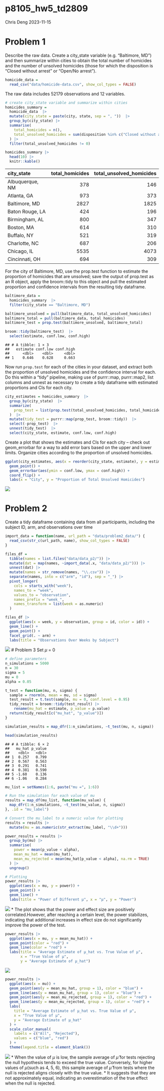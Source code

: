 p8105_hw5_td2809
================
Chris Deng
2023-11-15

# Problem 1

Describe the raw data. Create a city_state variable (e.g. “Baltimore,
MD”) and then summarize within cities to obtain the total number of
homicides and the number of unsolved homicides (those for which the
disposition is “Closed without arrest” or “Open/No arrest”).

``` r
homicide_data =
  read_csv("data/homicide-data.csv", show_col_types = FALSE)
```

The raw data includes 52179 observations and 12 variables.

``` r
# create city_state variable and summarize within cities
homicides_summary = 
  homicide_data  |> 
  mutate(city_state = paste(city, state, sep = ", "))  |> 
  group_by(city_state) |> 
  summarise(
    total_homicides = n(),
    total_unsolved_homicides = sum(disposition %in% c("Closed without arrest", "Open/No arrest"))
  ) |> 
  filter(total_unsolved_homicides != 0)

homicides_summary |> 
  head(10) |> 
  knitr::kable()
```

| city_state      | total_homicides | total_unsolved_homicides |
|:----------------|----------------:|-------------------------:|
| Albuquerque, NM |             378 |                      146 |
| Atlanta, GA     |             973 |                      373 |
| Baltimore, MD   |            2827 |                     1825 |
| Baton Rouge, LA |             424 |                      196 |
| Birmingham, AL  |             800 |                      347 |
| Boston, MA      |             614 |                      310 |
| Buffalo, NY     |             521 |                      319 |
| Charlotte, NC   |             687 |                      206 |
| Chicago, IL     |            5535 |                     4073 |
| Cincinnati, OH  |             694 |                      309 |

For the city of Baltimore, MD, use the prop.test function to estimate
the proportion of homicides that are unsolved; save the output of
prop.test as an R object, apply the broom::tidy to this object and pull
the estimated proportion and confidence intervals from the resulting
tidy dataframe.

``` r
baltimore_data =
  homicides_summary  |> 
  filter(city_state == "Baltimore, MD") 

baltimore_unsolved = pull(baltimore_data, total_unsolved_homicides)
baltimore_total = pull(baltimore_data, total_homicides)
baltimore_test = prop.test(baltimore_unsolved, baltimore_total)

broom::tidy(baltimore_test)  |> 
  select(estimate, conf.low, conf.high)
```

    ## # A tibble: 1 × 3
    ##   estimate conf.low conf.high
    ##      <dbl>    <dbl>     <dbl>
    ## 1    0.646    0.628     0.663

Now run `prop.test` for each of the cities in your dataset, and extract
both the proportion of unsolved homicides and the confidence interval
for each. Do this within a “tidy” pipeline, making use of purrr::map,
purrr::map2, list columns and unnest as necessary to create a tidy
dataframe with estimated proportions and CIs for each city.

``` r
city_estimates = homicides_summary  |> 
  group_by(city_state)  |> 
  summarize(
    prop_test = list(prop.test(total_unsolved_homicides, total_homicides))
  )  |>  
  mutate(tidy_test = purrr::map(prop_test, broom::tidy))  |> 
  select(-prop_test)  |> 
  unnest(tidy_test)  |> 
  select(city_state, estimate, conf.low, conf.high) 
```

Create a plot that shows the estimates and CIs for each city – check out
geom_errorbar for a way to add error bars based on the upper and lower
limits. Organize cities according to the proportion of unsolved
homicides.

``` r
ggplot(city_estimates, aes(x = reorder(city_state, estimate), y = estimate)) +
  geom_point() +
  geom_errorbar(aes(ymin = conf.low, ymax = conf.high)) +
  coord_flip() +
  labs(x = "City", y = "Proportion of Total Unsolved Homicides")
```

![](p8105_hw5_td2809_files/figure-gfm/unnamed-chunk-5-1.png)<!-- -->

# Problem 2

Create a tidy dataframe containing data from all participants, including
the subject ID, arm, and observations over time

``` r
import_data = function(name, url_path = "data/problem2_data/") {
  read_csv(str_c(url_path, name), show_col_types = FALSE) 
}

files_df = 
  tibble(names = list.files("data/data_p2/")) |> 
  mutate(dat = map(names, ~import_data(.x, "data/data_p2/"))) |>
  unnest(dat) |> 
  mutate(names = str_remove(names, "\\.csv")) |> 
  separate(names, into = c("arm", "id"), sep = "_") |> 
  pivot_longer(
    cols = starts_with("week"),
    names_to = "week",
    values_to = "observation",
    names_prefix = "week_",
    names_transform = list(week = as.numeric)
  )

files_df |> 
  ggplot(aes(x = week, y = observation, group = id, color = id)) +
  geom_line() +
  geom_point() +
  facet_grid(. ~ arm) +
  labs(title = "Observations Over Weeks by Subject")
```

![](p8105_hw5_td2809_files/figure-gfm/unnamed-chunk-6-1.png)<!-- --> \#
Problem 3 Set $\mu$ = 0

``` r
# define parameters
n_simulations = 5000
n = 30
sigma = 5
mu = 0
alpha = 0.05

t_test = function(mu, n, sigma) {
  sample = rnorm(n, mean = mu, sd = sigma)
  test_result = t.test(sample, mu = 0, conf.level = 0.95)
  tidy_result = broom::tidy(test_result) |>
    rename(mu_hat = estimate, p_value = p.value)
  return(tidy_result[c("mu_hat", "p_value")])
}

simulation_results = map_dfr(1:n_simulations, ~t_test(mu, n, sigma))

head(simulation_results)
```

    ## # A tibble: 6 × 2
    ##   mu_hat p_value
    ##    <dbl>   <dbl>
    ## 1  0.257   0.799
    ## 2  0.567   0.563
    ## 3  0.291   0.741
    ## 4  0.381   0.590
    ## 5 -1.60    0.136
    ## 6 -1.06    0.284

``` r
mu_list = setNames(1:6, paste("mu =", 1:6))

# Run the simulation for each value of mu
results = map_df(mu_list, function(mu_value) {
  map_dfr(1:n_simulations, ~t_test(mu_value, n, sigma))
}, .id = "mu_label")

# Convert the mu_label to a numeric value for plotting
results = results |>
  mutate(mu = as.numeric(str_extract(mu_label, "\\d+")))
```

``` r
power_results = results |>
  group_by(mu) |>
  summarise(
    power = mean(p_value < alpha),
    mean_mu_hat = mean(mu_hat),
    mean_mu_rejected = mean(mu_hat[p_value < alpha], na.rm = TRUE)
  ) |>
  ungroup()

# Plotting
power_results |>
  ggplot(aes(x = mu, y = power)) +
  geom_point() +
  geom_line() +
  labs(title = "Power of Different µ", x = "µ", y = "Power")
```

![](p8105_hw5_td2809_files/figure-gfm/unnamed-chunk-9-1.png)<!-- --> \*
The plot shows that the power and effect size are positively
correlated.However, after reaching a certain level, the power
stabilizes, indicating that additional increases in effect size do not
significantly improve the power of the test.

``` r
power_results |>
  ggplot(aes(x = mu, y = mean_mu_hat)) +
  geom_point(color = "red") +
  geom_line(color = "red") +
  labs(title = "Average Estimate of µ_hat vs. True Value of µ", 
       x = "True Value of µ", 
       y = "Average Estimate of µ_hat")
```

![](p8105_hw5_td2809_files/figure-gfm/unnamed-chunk-10-1.png)<!-- -->

``` r
power_results |>
  ggplot(aes(x = mu)) +
  geom_point(aes(y = mean_mu_hat, group = 1), color = "blue") +
  geom_line(aes(y = mean_mu_hat, group = 1), color = "blue") +
  geom_point(aes(y = mean_mu_rejected, group = 1), color = "red") +
  geom_line(aes(y = mean_mu_rejected, group = 1), color = "red") +
  labs(
    title = "Average Estimate of µ_hat vs. True Value of µ", 
    x = "True Value of µ", 
    y = "Average Estimate of µ_hat"
  ) +
  scale_color_manual(
    labels = c("All", "Rejected"), 
    values = c("blue", "red")
  ) +
  theme(legend.title = element_blank())
```

![](p8105_hw5_td2809_files/figure-gfm/unnamed-chunk-11-1.png)<!-- --> \*
When the value of $\mu$ is low, the sample average of $\hat\mu$ for
tests rejecting the null hypothesis tends to exceed the true value.
Conversely, for higher values of $\mu$(such as 4, 5, 6), this sample
average of $\hat\mu$ from tests where the null is rejected aligns
closely with the true value. \* It suggests that they are not
approximately equal, indicating an overestimation of the true effect
when the null is rejected.
